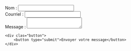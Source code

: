 <form action="/ma-page-de-traitement" method="post">
    <div>
        <label for="nom">Nom :</label>
        <input type="text" id="nom" name="user_name" />
    </div>
    <div>
        <label for="courriel">Courriel :</label>
        <input type="email" id="courriel" name="user_email" />
    </div>
    <div>
        <label for="message">Message :</label>
        <textarea id="message" name="user_message"></textarea>
    </div>
    
    <div clas="button">
        <button type="submit">Envoyer votre message</button>
    </div>
</form>
